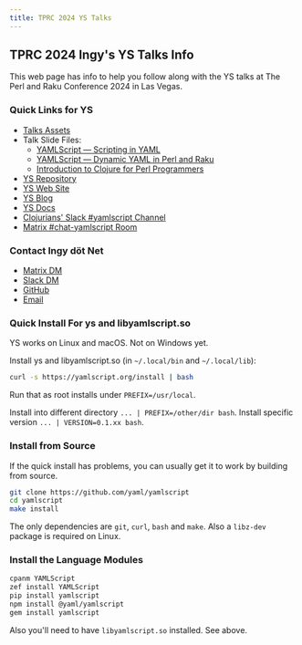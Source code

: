 ```yaml
---
title: TPRC 2024 YS Talks
---
```



## TPRC 2024 Ingy's YS Talks Info

This web page has info to help you follow along with the YS talks at The Perl
and Raku Conference 2024 in Las Vegas.


### Quick Links for YS

* [Talks Assets](https://github.com/yaml/yamlscript/blob/tprc24/talk/)
* Talk Slide Files:
  * [YAMLScript — Scripting in YAML](
    https://github.com/yaml/yamlscript/blob/tprc24/talk/yamlscript/slides.vroom)
  * [YAMLScript — Dynamic YAML in Perl and Raku](
    https://github.com/yaml/yamlscript/blob/tprc24/talk/yamlscript-pm/slides.vroom)
  * [Introduction to Clojure for Perl Programmers](
    https://github.com/yaml/yamlscript/blob/tprc24/talk/clojure/slides.vroom)
* [YS Repository](https://github.com/yaml/yamlscript)
* [YS Web Site](https://yamlscript.org)
* [YS Blog](https://yamlscript.org/blog/)
* [YS Docs](https://yamlscript.org/doc/)
* [Clojurians' Slack #yamlscript Channel](
  https://clojurians.slack.com/archives/C05HQFMTURF)
* [Matrix #chat-yamlscript Room](
  https://matrix.to/#/#chat-yamlscript:yaml.io)


### Contact Ingy döt Net

* [Matrix DM](https://matrix.to/#/@ingy:yaml.io)
* [Slack DM](https://clojurians.slack.com/team/U05H8N9V0HZ)
* [GitHub](https://github.com/ingydotnet)
* [Email](mailto:ingy@ingy.net)


### Quick Install For ys and libyamlscript.so

YS works on Linux and macOS. Not on Windows yet.

Install ys and libyamlscript.so (in `~/.local/bin` and `~/.local/lib`):
```sh
curl -s https://yamlscript.org/install | bash
```

Run that as root installs under `PREFIX=/usr/local`.

Install into different directory `... | PREFIX=/other/dir bash`.
Install specific version `... | VERSION=0.1.xx bash`.


### Install from Source

If the quick install has problems, you can usually get it to work by building
from source.

```sh
git clone https://github.com/yaml/yamlscript
cd yamlscript
make install
```

The only dependencies are `git`, `curl`, `bash` and `make`.
Also a `libz-dev` package is required on Linux.


### Install the Language Modules

```sh
cpanm YAMLScript
zef install YAMLScript
pip install yamlscript
npm install @yaml/yamlscript
gem install yamlscript
```

Also you'll need to have `libyamlscript.so` installed. See above.
